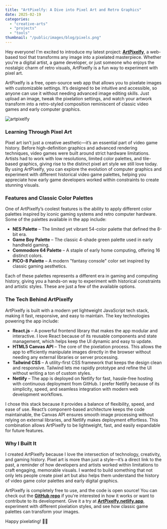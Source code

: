 ```yaml
---
title: "ArtPixelfy: A Dive into Pixel Art and Retro Graphics"
date: 2025-02-19
categories: 
  - "creative-arts"
  - "projects"
  - "tools"
thumbnail: "/public/images/blog/pixels.png"
---
```


Hey everyone! I'm excited to introduce my latest project: [**ArtPixelfy**](https://artpixelfy.netlify.app/), a web-based tool that transforms any image into a pixelated masterpiece. Whether you're a digital artist, a game developer, or just someone who enjoys the nostalgic charm of retro visuals, ArtPixelfy is a fun way to experiment with pixel art.

ArtPixelfy is a free, open-source web app that allows you to pixelate images with customizable settings. It’s designed to be intuitive and accessible, so anyone can use it without needing advanced image editing skills. Just upload an image, tweak the pixelation settings, and watch your artwork transform into a retro-styled composition reminiscent of classic video games and early computer graphics.

![artpixelfy](images/artpixelfy.png)

### Learning Through Pixel Art

Pixel art isn’t just a creative aesthetic—it’s an essential part of video game history. Before high-definition graphics and advanced rendering techniques, video games were built around strict hardware limitations. Artists had to work with low resolutions, limited color palettes, and tile-based graphics, giving rise to the distinct pixel art style we still love today. By using ArtPixelfy, you can explore the evolution of computer graphics and experiment with different historical video game palettes, helping you appreciate how early game developers worked within constraints to create stunning visuals.

### Features and Classic Color Palettes

One of ArtPixelfy’s coolest features is the ability to apply different color palettes inspired by iconic gaming systems and retro computer hardware. Some of the palettes available in the app include:

- **NES Palette** – The limited yet vibrant 54-color palette that defined the 8-bit era.
- **Game Boy Palette** – The classic 4-shade green palette used in early handheld gaming.
- **Commodore 64 Palette** – A staple of early home computing, offering 16 distinct colors.
- **PICO-8 Palette** – A modern "fantasy console" color set inspired by classic gaming aesthetics.

Each of these palettes represents a different era in gaming and computing history, giving you a hands-on way to experiment with historical constraints and artistic styles. These are just a few of the available options.

### The Tech Behind ArtPixelfy

ArtPixelfy is built with a modern yet lightweight JavaScript tech stack, making it fast, responsive, and easy to maintain. The key technologies powering the app include:

- **React.js** – A powerful frontend library that makes the app modular and interactive. I love React because of its reusable components and state management, which helps keep the UI dynamic and easy to update.
- **HTML5 Canvas API** – The core of the pixelation process. This allows the app to efficiently manipulate images directly in the browser without needing any external libraries or server processing.
- **Tailwind CSS** – A utility-first CSS framework that keeps the design clean and responsive. Tailwind lets me rapidly prototype and refine the UI without writing a ton of custom styles.
- **Netlify** – The app is deployed on Netlify for fast, hassle-free hosting with continuous deployment from GitHub. I prefer Netlify because of its simplicity, speed, and seamless integration with modern web development workflows.

I chose this stack because it provides a balance of flexibility, speed, and ease of use. React’s component-based architecture keeps the code maintainable, the Canvas API ensures smooth image processing without relying on external libraries, and Netlify makes deployment effortless. This combination allows ArtPixelfy to be lightweight, fast, and easily expandable for future features.

### Why I Built It

I created ArtPixelfy because I love the intersection of technology, creativity, and gaming history. Pixel art is more than just a style—it’s a direct link to the past, a reminder of how developers and artists worked within limitations to craft engaging, memorable visuals. I wanted to build something that not only lets people create pixel art but also helps them understand the history of video game color palettes and early digital graphics.

ArtPixelfy is completely free to use, and the code is open source! You can check out the [**GitHub repo**](https://github.com/quadraticgames/artpixelfy) if you're interested in how it works or want to contribute to its development. Give it a try at **[ArtPixelfy.netlify.app](https://artpixelfy.netlify.app)**, experiment with different pixelation styles, and see how classic game palettes can transform your images.

Happy pixelating! 🎨✨
